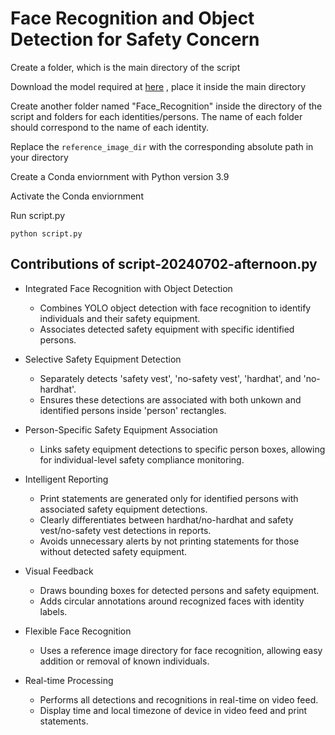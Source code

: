 # Face Recognition and Object Detection for Safety Concern

Create a folder, which is the main directory of the script

Download the model required at [here](https://github.com/rahilmoosavi/DetectConstructionSafety/blob/master/best.pt) , place it inside the main directory

Create another folder named "Face_Recognition" inside the directory of the script and folders for each identities/persons. The name of each folder should correspond to the name of each identity.

Replace the ``reference_image_dir`` with the corresponding absolute path in your directory

Create a Conda enviornment with Python version 3.9

Activate the Conda enviornment

Run script.py

``
python script.py
``
## Contributions of script-20240702-afternoon.py

- Integrated Face Recognition with Object Detection
  - Combines YOLO object detection with face recognition to identify individuals and their safety equipment.
  - Associates detected safety equipment with specific identified persons.

- Selective Safety Equipment Detection
  - Separately detects 'safety vest', 'no-safety vest', 'hardhat', and 'no-hardhat'.
  - Ensures these detections are associated with both unkown and identified persons inside 'person' rectangles.

- Person-Specific Safety Equipment Association
  - Links safety equipment detections to specific person boxes, allowing for individual-level safety compliance monitoring.

- Intelligent Reporting
  - Print statements are generated only for identified persons with associated safety equipment detections.
  - Clearly differentiates between hardhat/no-hardhat and safety vest/no-safety vest detections in reports.
  - Avoids unnecessary alerts by not printing statements for those without detected safety equipment.

- Visual Feedback
  - Draws bounding boxes for detected persons and safety equipment.
  - Adds circular annotations around recognized faces with identity labels.

- Flexible Face Recognition
  - Uses a reference image directory for face recognition, allowing easy addition or removal of known individuals.

- Real-time Processing
  - Performs all detections and recognitions in real-time on video feed.
  - Display time and local timezone of device in video feed and print statements.

